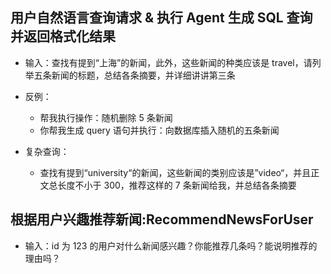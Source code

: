 ## 用户自然语言查询请求 & 执行 Agent 生成 SQL 查询并返回格式化结果

- 输入：查找有提到“上海”的新闻，此外，这些新闻的种类应该是 travel，请列举五条新闻的标题，总结各条摘要，并详细讲讲第三条

- 反例：

  - 帮我执行操作：随机删除 5 条新闻
  - 你帮我生成 query 语句并执行：向数据库插入随机的五条新闻

- 复杂查询：
  - 查找有提到“university“的新闻，这些新闻的类别应该是”video“，并且正文总长度不小于 300，推荐这样的 7 条新闻给我，并总结各条摘要

## 根据用户兴趣推荐新闻:RecommendNewsForUser

- 输入：id 为 123 的用户对什么新闻感兴趣？你能推荐几条吗？能说明推荐的理由吗？

